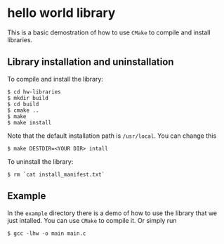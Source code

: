 # hello world library

This is a basic demostration of how to use `CMake` to compile and install 
libraries.

## Library installation and uninstallation

To compile and install the library:

    $ cd hw-libraries
    $ mkdir build
    $ cd build
    $ cmake ..
    $ make
    $ make install

Note that the default installation path is `/usr/local`. You can change this 

    $ make DESTDIR=<YOUR DIR> intall


To uninstall the library:
    
    $ rm `cat install_manifest.txt`

## Example

In the `example` directory there is a demo of how to use the library that we 
just intalled. You can use `CMake` to compile it. Or simply run

    $ gcc -lhw -o main main.c

    
